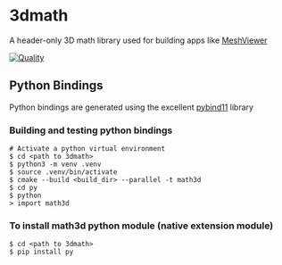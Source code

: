 # 3dmath

A header-only 3D math library used for building apps like [MeshViewer](https://github.com/mdh81/meshviewer)

[![Quality](https://github.com/mdh81/3dmath/actions/workflows/cmake-single-platform.yml/badge.svg)](https://github.com/mdh81/3dmath/actions/workflows/cmake-single-platform.yml)

## Python Bindings

Python bindings are generated using the excellent [pybind11](https://github.com/pybind/pybind11) library

### Building and testing python bindings

```
# Activate a python virtual environment
$ cd <path to 3dmath>
$ python3 -m venv .venv
$ source .venv/bin/activate
$ cmake --build <build_dir> --parallel -t math3d
$ cd py
$ python
> import math3d
```

### To install math3d python module (native extension module) 

```
$ cd <path to 3dmath>
$ pip install py
```